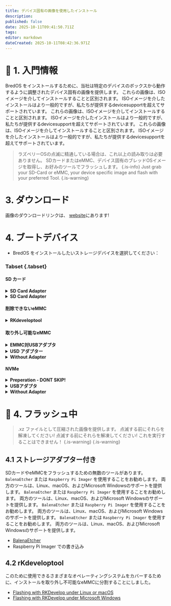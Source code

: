 ```yaml
---
title: デバイス固有の画像を使用したインストール
description:
published: false
date: 2025-10-11T09:41:50.711Z
tags:
editor: markdown
dateCreated: 2025-10-11T08:42:36.971Z
---
```


# 🔄 1. 入門情報

BredOS をインストールするために、当社は特定のデバイスのボックスから動作するように調整されたデバイス固有の画像を提供します。 これらの画像は、ISOイメージを介してインストールすることと区別されます。 ISOイメージを介したインストールはより一般的ですが、私たちが提供するdevicesupportを超えてサポートされています。 これらの画像は、ISOイメージを介してインストールすることと区別されます。 ISOイメージを介したインストールはより一般的ですが、私たちが提供するdevicesupportを超えてサポートされています。 これらの画像は、ISOイメージを介してインストールすることと区別されます。 ISOイメージを介したインストールはより一般的ですが、私たちが提供するdevicesupportを超えてサポートされています。

> ラズベリーOSの点滅に精通している場合は、これ以上の読み取りは必要ありません。 SDカードまたはeMMC、デバイス固有のブレッドOSイメージを取得し、お好みのツールでフラッシュします。
> {.is-info} Just grab your SD-Card or eMMC, your device specific image and flash with your preferred Tool.
> {.is-warning}

# 3. ダウンロード

画像のダウンロードリンクは、 [website](https://bredos.org/download.html)にあります!

# 4. ブートデバイス

- BredOS をインストールしたいストレージデバイスを選択してください：

### Tabset {.tabset}

#### SD カード

<details><summary><b>SD Card Adapter</b></summary>

PCのSDカードリーダーにSDカードを挿入し、[**4.1 with Storage Adapter**](#h-41-with-storage-adapter) を続けてください。

</details>

<details><summary><b>SD Card Adapter</b></summary>

SDカードをSBCに挿入し、[**4.2 with RKdeveloptool**](#h-4-2-with-rkdeveloptool)のセクションにあるPCのOSに従ってガイドを続行します。

> 点滅する前に、ターゲットデバイスを `sd card` に設定する必要があります。 そのためには、[4.2 フラッシュターゲットの変更](/install/device-specific-image/Flashing-the-eMMC-with-Linux-or-macOS#h-42-changing-flash-target)を見てください。
> {.is-warning}

</details>

#### 削除できないeMMC

<details><summary><b>RKdeveloptool</b></summary>

[**4.2 with RKdeveloptool**](#h-4-2-with-rkdeveloptool) にあるPCのOSに従ってガイドを続行します。

</details>

#### 取り外し可能なeMMC

<details><summary><b>EMMC対USBアダプタ</b></summary>

ほとんどの一般的に知られているUSBスティックは、eMMCストレージに基づいているので、USB-スティックでありながら取り外し可能なeMMCストレージを備えたそこにUSBからeMMCアダプタがあります。 これらはブレッドOSのフラッシュにも使用できます。 これらはブレッドOSのフラッシュにも使用できます。 これらはブレッドOSのフラッシュにも使用できます。 これらはブレッドOSのフラッシュにも使用できます。 以下のスクリーンショットに示すように、eMMCをアダプターに接続します。

<details>3.2.1.2 USB to eMMC アダプター

![emmc-reader-cut.png](/installation-dsi/emmc-reader-cut.png)

   </details>

[**4.1 with Storage Adapter**](#h-41-with-storage-adapter) を続行します。

</details>

<details><summary><b>USD アダプター</b></summary>
eMMCは基本的にSBCに(ほとんどの場合)ハードワイヤードされたSDカードであるため、eMMCを接続してSDカードに変換できるアダプターがあります。

<details><summary><b>uSD Adpater と eMMC</b></summary>

![usd-emmc-cut.png](/installation-dsi/usd-emmc-cut.png)

</details>
Firmly press the connector of the eMMC onto the uSD Adapter and connect them to your SD Card Reader.

<details><summary><b>uSD アダプターがリーダー</b></summary> に接続されています

![usd-connected-cut.png](/installation-dsi/usd-connected-cut.png)

</details>

[**4.1 with Storage Adapter**](#h-41-with-storage-adapter) を続行します。

</details>

<details><summary><b>Without Adapter</b></summary>

あなたのSBCにeMMCを接続し、セクション[**4.2 with RKdeveloptool**](#h-4-2-with-rkdeveloptool)にあるPCのOSに従ってガイドを続行します。

</details>

#### NVMe

<details><summary><b>Preperation - DONT SKIP!</b></summary>

NVMeドライブからの直接起動はデバイスではサポートされていないため、UEFIを別のメディアにインストールする必要があります。 UEFIが起動されると、nVMEドライブから直接起動することができます。 To install UEFI to your SPI or SD Card follow this guide. UEFIが起動されると、NVMeドライブから直接起動することができます。 UEFIが起動されると、nVMEドライブから直接起動することができます。 To install UEFI to your SPI or SD Card follow this guide.

</details>

<details><summary><b>USBアダプタ</b></summary>

USBアダプタを介してドライブをPCに接続し、[**4.1 with Storage Adapter**](#h-41-with-storage-adapter)を続行します。 ドライブを直接またはUSBアダプタ経由でPCに接続します。 ドライブを直接またはUSBアダプタ経由でPCに接続します。 次に、[3.2] で推奨されるツールのいずれかを使用します。 EMMC / SDカードの書き込み](#h-322-flashing-emmc-sd-card)、NVMeドライブの正しいドライブ文字またはパスを使用してください。 点滅後、ドライブをSBCのnVMEポートに接続します。 点滅後、ドライブをSBCのNVMeポートに接続します。

</details>

<details><summary><b>Without Adapter</b></summary>

NVMeドライブをSBCに接続し、[**4.2 with RKdeveloptool**](#h-4-2-with-rkdeveloptool)のセクションにあるPCのOSに従ってガイドを続行します。

> 点滅する前に、ターゲットデバイスを `NVMe` に設定する必要があります。 そのためには、[4.2 フラッシュターゲットの変更](/install/device-specific-image/Flashing-the-eMMC-with-Linux-or-macOS#h-42-changing-flash-target)を見てください。
> {.is-warning}

</details>

# 🚀 4. フラッシュ中

> .xz ファイルとして圧縮された画像を提供します。 点滅する前にそれらを解凍してください! 点滅する前にそれらを解凍してください!
> これを実行することはできません！
> {.is-warning}
> {.is-warning}

## 4.1 ストレージアダプター付き

SDカードやeMMCをフラッシュするための無数のツールがあります。 `BalenaEtcher` または `Raspberry Pi Imager` を使用することをお勧めします。 両方のツールは、Linux、macOS、およびMicrosoft Windowsのサポートを提供します。 `BalenaEtcher` または `Raspberry Pi Imager` を使用することをお勧めします。 両方のツールは、Linux、macOS、およびMicrosoft Windowsのサポートを提供します。 `BalenaEtcher` または `Raspberry Pi Imager` を使用することをお勧めします。 両方のツールは、Linux、macOS、およびMicrosoft Windowsのサポートを提供します。 `BalenaEtcher` または `Raspberry Pi Imager` を使用することをお勧めします。 両方のツールは、Linux、macOS、およびMicrosoft Windowsのサポートを提供します。

- [BalenaEtcher](https://etcher.balena.io/)
- Raspberry Pi Imager での書き込み

## 4.2 rKdeveloptool

このために使用できるさまざまなオペレーティングシステムをカバーするために、インストールを取り外し不可能なeMMCに分割することにしました。

- [Flashing with RKDevelop under Linux or macOS](/en/install/device-specific-image/Flashing-the-eMMC-with-Linux-or-macOS)
- [Flashing with RKDevelop under Microsoft Windows](/en/install/device-specific-image/Flashing-the-eMMC-with-Microsoft-Windows)
